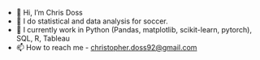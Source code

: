 - 👋 Hi, I’m Chris Doss
- 👀 I do statistical and data analysis for soccer.
- 🌱 I currently work in Python (Pandas, matplotlib, scikit-learn, pytorch), SQL, R, Tableau
- 📫 How to reach me - christopher.doss92@gmail.com

<!---
cdoss3/cdoss3 is a ✨ special ✨ repository because its `README.md` (this file) appears on your GitHub profile.
You can click the Preview link to take a look at your changes.
--->
